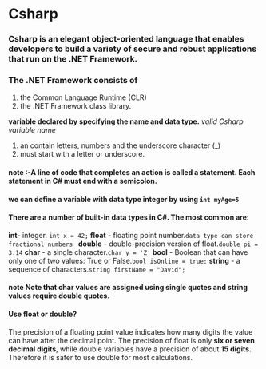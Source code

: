 # Csharp

### Csharp is an elegant object-oriented language that enables developers to build a variety of secure and robust applications that run on the .NET Framework.

### The .NET Framework consists of
 1. the Common Language Runtime (CLR) 
 2. the .NET Framework class library.

**variable declared by specifying the name and data type.**
*valid Csharp variable name*
1. an contain letters, numbers and the underscore character (_)
2.  must start with a letter or underscore.

#### note :-A line of code that completes an action is called a statement. Each statement in C# must end with a semicolon.
 

#### we can define a variable with data type integer by using `int myAge=5`

#### There are a number of built-in data types in C#. The most common are:
**int**- integer. `int ​x = 42;`
**float** - floating point number.` data type can store fractional numbers  `
**double** - double-precision version of float.`double ​pi = 3.14`
**char** - a single character.`char y = 'Z'`
**bool** - Boolean that can have only one of two values: True or False.`bool ​isOnline = true;`
**string** - a sequence of characters.`string ​firstName = "David";`

#### note Note that char values are assigned using single quotes and string values require double quotes.

#### Use float or double?
The precision of a floating point value indicates how many digits the value can have after the decimal point. The precision of float is only **six or seven decimal digits**, while double variables have a precision of about **15 digits.** Therefore it is safer to use double for most calculations.

